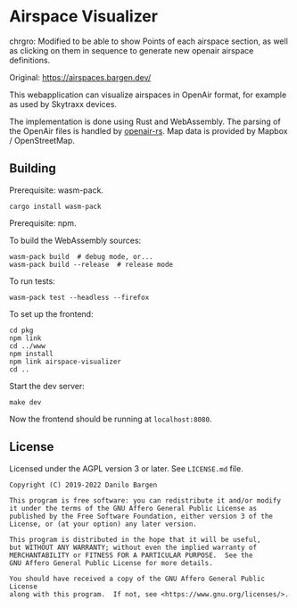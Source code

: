 # Airspace Visualizer

chrgro:
Modified to be able to show Points of each airspace section, as well
as clicking on them in sequence to generate new openair airspace definitions.

Original:
https://airspaces.bargen.dev/

This webapplication can visualize airspaces in OpenAir format, for example as
used by Skytraxx devices.

The implementation is done using Rust and WebAssembly. The parsing of the
OpenAir files is handled by [openair-rs](https://github.com/dbrgn/openair-rs).
Map data is provided by Mapbox / OpenStreetMap.


## Building

Prerequisite: wasm-pack.

    cargo install wasm-pack

Prerequisite: npm.

To build the WebAssembly sources:

    wasm-pack build  # debug mode, or...
    wasm-pack build --release  # release mode

To run tests:

    wasm-pack test --headless --firefox

To set up the frontend:

    cd pkg
    npm link
    cd ../www
    npm install
    npm link airspace-visualizer
    cd ..

Start the dev server:

    make dev

Now the frontend should be running at `localhost:8080`.


## License

Licensed under the AGPL version 3 or later. See `LICENSE.md` file.

    Copyright (C) 2019-2022 Danilo Bargen

    This program is free software: you can redistribute it and/or modify
    it under the terms of the GNU Affero General Public License as
    published by the Free Software Foundation, either version 3 of the
    License, or (at your option) any later version.

    This program is distributed in the hope that it will be useful,
    but WITHOUT ANY WARRANTY; without even the implied warranty of
    MERCHANTABILITY or FITNESS FOR A PARTICULAR PURPOSE.  See the
    GNU Affero General Public License for more details.

    You should have received a copy of the GNU Affero General Public License
    along with this program.  If not, see <https://www.gnu.org/licenses/>.
